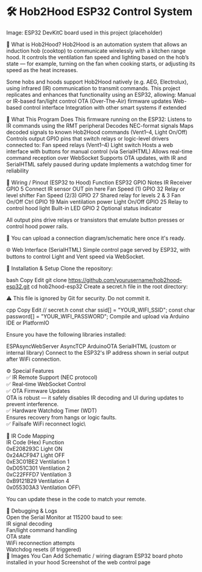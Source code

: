 # 🛠️ Hob2Hood ESP32 Control System

Image: ESP32 DevKitC board used in this project (placeholder)

📌 What is Hob2Hood?
Hob2Hood is an automation system that allows an induction hob (cooktop) to communicate wirelessly with a kitchen range hood. It controls the ventilation fan speed and lighting based on the hob’s state — for example, turning on the fan when cooking starts, or adjusting its speed as the heat increases.

Some hobs and hoods support Hob2Hood natively (e.g. AEG, Electrolux), using infrared (IR) communication to transmit commands.
This project replicates and enhances that functionality using an ESP32, allowing:
Manual or IR-based fan/light control
OTA (Over-The-Air) firmware updates
Web-based control interface
Integration with other smart systems if extended

🚀 What This Program Does
This firmware running on the ESP32:
Listens to IR commands using the RMT peripheral
Decodes NEC-format signals
Maps decoded signals to known Hob2Hood commands (Vent1–4, Light On/Off)
Controls output GPIO pins that switch relays or logic-level drivers connected to:
Fan speed relays (Vent1–4)
Light switch
Hosts a web interface with buttons for manual control (via SerialHTML)
Allows real-time command reception over WebSocket
Supports OTA updates, with IR and SerialHTML safely paused during update
Implements a watchdog timer for reliability

🔌 Wiring / Pinout (ESP32 to Hood)
Function	ESP32 GPIO	Notes
IR Receiver	GPIO 5	Connect IR sensor OUT pin here
Fan Speed (1)	GPIO 32	Relay or level shifter
Fan Speed (2/3)	GPIO 27	Shared relay for levels 2 & 3
Fan On/Off Ctrl	GPIO 19	Main ventilation power
Light On/Off	GPIO 25	Relay to control hood light
Built-in LED	GPIO 2	Optional status indicator

All output pins drive relays or transistors that emulate button presses or control hood power rails.

📘 You can upload a connection diagram/schematic here once it's ready.

🌐 Web Interface (SerialHTML)
Simple control page served by ESP32, with buttons to control Light and Vent speed via WebSocket.

🔧 Installation & Setup
Clone the repository:

bash
Copy
Edit
git clone https://github.com/yourusername/hob2hood-esp32.git
cd hob2hood-esp32
Create a secret.h file in the root directory:

⚠️ This file is ignored by Git for security. Do not commit it.

cpp
Copy
Edit
// secret.h
const char ssid[] = "YOUR_WIFI_SSID";
const char password[] = "YOUR_WIFI_PASSWORD";
Compile and upload via Arduino IDE or PlatformIO

Ensure you have the following libraries installed:

ESPAsyncWebServer
AsyncTCP
ArduinoOTA
SerialHTML (custom or internal library)
Connect to the ESP32's IP address shown in serial output after WiFi connection.

⚙️ Special Features\
✅ IR Remote Support (NEC protocol)\
✅ Real-time WebSocket Control\
✅ OTA Firmware Updates\
OTA is robust — it safely disables IR decoding and UI during updates to prevent interference.\
✅ Hardware Watchdog Timer (WDT)\
Ensures recovery from hangs or logic faults.\
✅ Failsafe WiFi reconnect logic\

🧠 IR Code Mapping\
IR Code (Hex)	Function\
0xE208293C	Light ON\
0x24ACF947	Light OFF\
0xE3C01BE2	Ventilation 1\
0xD051C301	Ventilation 2\
0xC22FFFD7	Ventilation 3\
0xB9121B29	Ventilation 4\
0x055303A3	Ventilation OFF\

You can update these in the code to match your remote.

🧪 Debugging & Logs\
Open the Serial Monitor at 115200 baud to see:\
IR signal decoding\
Fan/light command handling\
OTA state\
WiFi reconnection attempts\
Watchdog resets (if triggered)\
📸 Images You Can Add
 Schematic / wiring diagram
 ESP32 board photo installed in your hood
 Screenshot of the web control page
